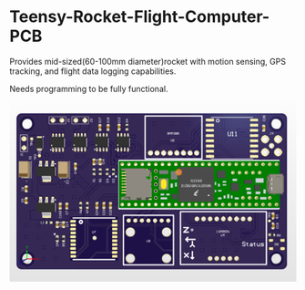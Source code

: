# Teensy-Rocket-Flight-Computer-PCB

 Provides mid-sized(60-100mm diameter)rocket with motion sensing, GPS tracking, and flight data logging capabilities. 
 
 Needs programming to be fully functional.
 
 ![alt text](https://github.com/lilcommieblyat/Teensy-Rocket-Flight-Computer-PCB/blob/master/preview.PNG)

